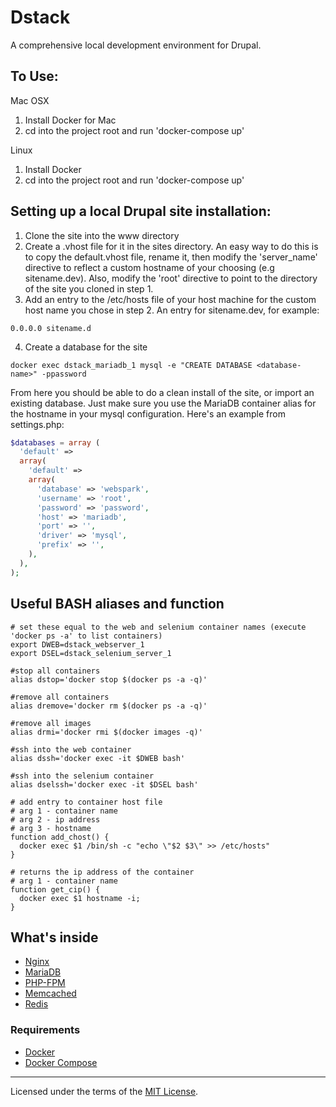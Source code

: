 # Dstack

A comprehensive local development environment for Drupal.

To Use:
-------

Mac OSX

1. Install Docker for Mac
2. cd into the project root and run 'docker-compose up'

Linux

1. Install Docker
2. cd into the project root and run 'docker-compose up'

Setting up a local Drupal site installation:
--------------------------------------------

1. Clone the site into the www directory
2. Create a .vhost file for it in the sites directory. An easy way to do this is to copy the default.vhost file, rename it, then modify the 'server_name' directive to reflect a custom hostname of your choosing (e.g sitename.dev). Also, modify the 'root' directive to point to the directory of the site you cloned in step 1.
3. Add an entry to the /etc/hosts file of your host machine for the custom host name you chose in step 2. An entry for sitename.dev, for example:

```
0.0.0.0 sitename.d   
```

4. Create a database for the site 

```
docker exec dstack_mariadb_1 mysql -e "CREATE DATABASE <database-name>" -ppassword
```

From here you should be able to do a clean install of the site, or import an existing database. Just make sure you use the MariaDB container alias for the hostname in your mysql configuration. Here's an example from settings.php:

```php
$databases = array (
  'default' => 
  array(
    'default' => 
    array(
      'database' => 'webspark',
      'username' => 'root',
      'password' => 'password',
      'host' => 'mariadb',
      'port' => '',
      'driver' => 'mysql',
      'prefix' => '',
    ),
  ),
);

```


## Useful BASH aliases and function
```
# set these equal to the web and selenium container names (execute 'docker ps -a' to list containers)
export DWEB=dstack_webserver_1
export DSEL=dstack_selenium_server_1

#stop all containers
alias dstop='docker stop $(docker ps -a -q)'

#remove all containers
alias dremove='docker rm $(docker ps -a -q)'

#remove all images
alias drmi='docker rmi $(docker images -q)'

#ssh into the web container
alias dssh='docker exec -it $DWEB bash'

#ssh into the selenium container
alias dselssh='docker exec -it $DSEL bash'

# add entry to container host file
# arg 1 - container name
# arg 2 - ip address
# arg 3 - hostname
function add_chost() {
  docker exec $1 /bin/sh -c "echo \"$2 $3\" >> /etc/hosts"
}

# returns the ip address of the container
# arg 1 - container name
function get_cip() {
  docker exec $1 hostname -i;
}
```

## What's inside

* [Nginx](http://nginx.org/)
* [MariaDB](http://www.mariadb.org/)
* [PHP-FPM](http://php-fpm.org/)
* [Memcached](http://memcached.org/)
* [Redis](http://redis.io/)

### Requirements

* [Docker](https://docker.com/)
* [Docker Compose](http://docs.docker.com/compose/)




---
Licensed under the terms of the [MIT License](LICENSE.md).
